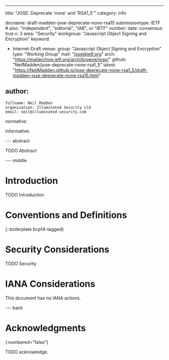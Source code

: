 ---
title: "JOSE: Deprecate 'none' and 'RSA1_5'"
category: info

docname: draft-madden-jose-deprecate-none-rsa15
submissiontype: IETF  # also: "independent", "editorial", "IAB", or "IRTF"
number:
date:
consensus: true
v: 3
area: "Security"
workgroup: "Javascript Object Signing and Encryption"
keyword:
 - Internet-Draft
venue:
  group: "Javascript Object Signing and Encryption"
  type: "Working Group"
  mail: "jose@ietf.org"
  arch: "https://mailarchive.ietf.org/arch/browse/jose/"
  github: "NeilMadden/jose-deprecate-none-rsa1_5"
  latest: "https://NeilMadden.github.io/jose-deprecate-none-rsa1_5/draft-madden-jose-deprecate-none-rsa15.html"

author:
 -
    fullname: Neil Madden
    organization: Illuminated Security Ltd
    email: neil@illuminated-security.com

normative:

informative:


--- abstract

TODO Abstract


--- middle

# Introduction

TODO Introduction


# Conventions and Definitions

{::boilerplate bcp14-tagged}


# Security Considerations

TODO Security


# IANA Considerations

This document has no IANA actions.


--- back

# Acknowledgments
{:numbered="false"}

TODO acknowledge.
